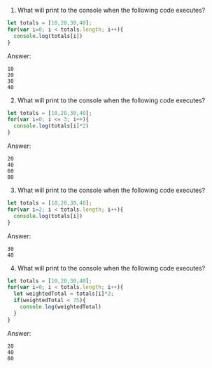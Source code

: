 1. What will print to the console when the following code executes?
```js
let totals = [10,20,30,40];
for(var i=0; i < totals.length; i++){
  console.log(totals[i])
}
```

Answer:
```
10
20
30
40
```

2. What will print to the console when the following code executes?
```js
let totals = [10,20,30,40];
for(var i=0; i <= 3; i++){
  console.log(totals[i]*2)
}
```

Answer:
```
20
40
60
80
```

3. What will print to the console when the following code executes?
```js
let totals = [10,20,30,40];
for(var i=2; i < totals.length; i++){
  console.log(totals[i])
}
```
Answer:
```
30
40
```

4. What will print to the console when the following code executes?

```js
let totals = [10,20,30,40];
for(var i=0; i < totals.length; i++){
  let weightedTotal = totals[i]*2;
  if(weightedTotal < 75){
    console.log(weightedTotal)
  }
}
```

Answer: 
```
20
40
60
```

